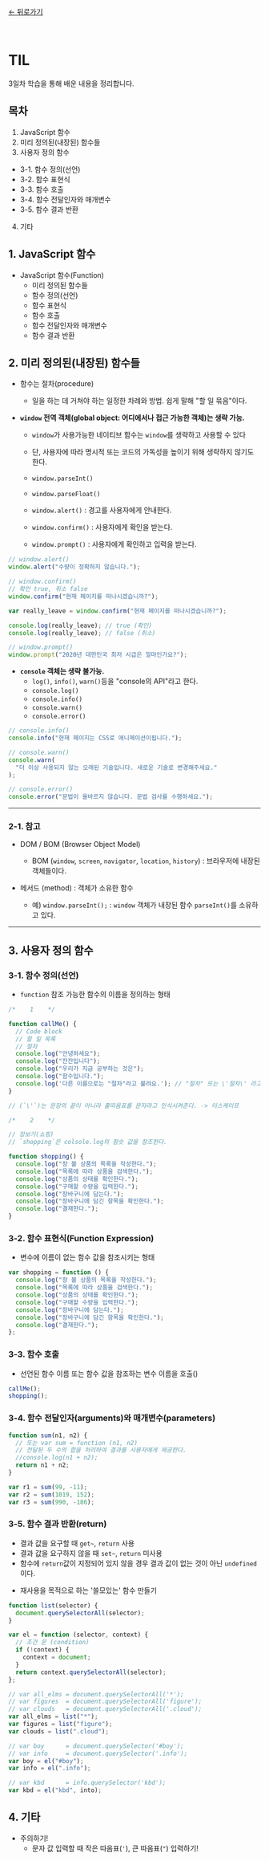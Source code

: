 [← 뒤로가기](./README.md)

<br>

# TIL

3일차 학습을 통해 배운 내용을 정리합니다.

## 목차

1. JavaScript 함수
2. 미리 정의된(내장된) 함수들
3. 사용자 정의 함수

- 3-1. 함수 정의(선언)
- 3-2. 함수 표현식
- 3-3. 함수 호출
- 3-4. 함수 전달인자와 매개변수
- 3-5. 함수 결과 반환

4. 기타

## 1. JavaScript 함수

- JavaScript 함수(Function)
  - 미리 정의된 함수들
  - 함수 정의(선언)
  - 함수 표현식
  - 함수 호출
  - 함수 전달인자와 매개변수
  - 함수 결과 반환

## 2. 미리 정의된(내장된) 함수들

- 함수는 절차(procedure)

  - 일을 하는 데 거쳐야 하는 일정한 차례와 방법. 쉽게 말해 "할 일 묶음"이다.

- **`window` 전역 객체(global object: 어디에서나 접근 가능한 객체)는 생략 가능.**

  - `window`가 사용가능한 네이티브 함수는 `window`를 생략하고 사용할 수 있다
  - 단, 사용자에 따라 명시적 또는 코드의 가독성을 높이기 위해 생략하지 않기도 한다.

  - `window.parseInt()`
  - `window.parseFloat()`
  - `window.alert()` : 경고를 사용자에게 안내한다.
  - `window.confirm()` : 사용자에게 확인을 받는다.
  - `window.prompt()` : 사용자에게 확인하고 입력을 받는다.

```js
// window.alert()
window.alert("수량이 정확하지 않습니다.");

// window.confirm()
// 확인 true, 취소 false
window.confirm("현재 페이지를 떠나시겠습니까?");

var really_leave = window.confirm("현재 페이지를 떠나시겠습니까?");

console.log(really_leave); // true (확인)
console.log(really_leave); // false (취소)

// window.prompt()
window.prompt("2020년 대한민국 최저 시급은 얼마인가요?");
```

- **`console` 객체는 생략 불가능.**
  - `log()`, `info()`, `warn()`등을 "console의 API"라고 한다.
  - `console.log()`
  - `console.info()`
  - `console.warn()`
  - `console.error()`

```js
// console.info()
console.info("현재 페이지는 CSS로 애니메이션이됩니다.");

// console.warn()
console.warn(
  "더 이상 사용되지 않는 오래된 기술입니다. 새로운 기술로 변경해주세요."
);

// console.error()
console.error("문법이 올바르지 않습니다. 문법 검사를 수행하세요.");
```

---

### 2-1. 참고

- DOM / BOM (Browser Object Model)

  - BOM (`window`, `screen`, `navigator`, `location`, `history`) : 브라우저에 내장된 객체들이다.

- 메서드 (method) : 객체가 소유한 함수
  - 예) `window.parseInt();` : `window` 객체가 내장된 함수 `parseInt()`를 소유하고 있다.

---

## 3. 사용자 정의 함수

### 3-1. 함수 정의(선언)

- `function` 참조 가능한 함수의 이름을 정의하는 형태

```js
/*    1    */

function callMe() {
  // Code block
  // 할 일 목록
  // 절차
  console.log("안녕하세요");
  console.log("잔잔입니다");
  console.log("우리가 지금 공부하는 것은");
  console.log("함수입니다.");
  console.log('다른 이름으로는 "절차"라고 불려요.'); // "절차" 또는 \'절차\' 라고 쓴다.
}

// (`\'`)는 문장의 끝이 아니라 홑따옴표를 문자라고 인식시켜준다. -> 이스케이프

/*    2    */

// 장보기(쇼핑)
// `shopping`은 colsole.log의 함숫 값을 참조한다.

function shopping() {
  console.log("장 볼 상품의 목록을 작성한다.");
  console.log("목록에 따라 상품을 검색한다.");
  console.log("상품의 상태를 확인한다.");
  console.log("구매할 수량을 입력한다.");
  console.log("장바구니에 담는다.");
  console.log("장바구니에 담긴 항목을 확인한다.");
  console.log("결재한다.");
}
```

### 3-2. 함수 표현식(Function Expression)

- 변수에 이름이 없는 함수 값을 참조시키는 형태

```js
var shopping = function () {
  console.log("장 볼 상품의 목록을 작성한다.");
  console.log("목록에 따라 상품을 검색한다.");
  console.log("상품의 상태를 확인한다.");
  console.log("구매할 수량을 입력한다.");
  console.log("장바구니에 담는다.");
  console.log("장바구니에 담긴 항목을 확인한다.");
  console.log("결재한다.");
};
```

### 3-3. 함수 호출

- 선언된 함수 이름 또는 함수 값을 참조하는 변수 이름을 호출()

```js
callMe();
shopping();
```

### 3-4. 함수 전달인자(arguments)와 매개변수(parameters)

```js
function sum(n1, n2) {
  // 또는 var sum = function (n1, n2)
  // 전달된 두 수의 합을 처리하여 결과를 사용자에게 제공한다.
  //console.log(n1 + n2);
  return n1 + n2;
}

var r1 = sum(99, -11);
var r2 = sum(1019, 152);
var r3 = sum(990, -186);
```

### 3-5. 함수 결과 반환(return)

- 결과 값을 요구할 때 `get~`, `return` 사용
- 결과 값을 요구하지 않을 때 `set~`, `return` 미사용
- 함수에 `return`값이 지정되어 있지 않을 경우 결과 값이 없는 것이 아닌 `undefined`이다.

* 재사용을 목적으로 하는 '쓸모있는' 함수 만들기

```js
function list(selector) {
  document.querySelectorAll(selector);
}

var el = function (selector, context) {
  // 조건 문 (condition)
  if (!context) {
    context = document;
  }
  return context.querySelectorAll(selector);
};

// var all_elms = document.querySelectorAll('*');
// var figures  = document.querySelectorAll('figure');
// var clouds   = document.querySelectorAll('.cloud');
var all_elms = list("*");
var figures = list("figure");
var clouds = list(".cloud");

// var boy      = document.querySelector('#boy');
// var info     = document.querySelector('.info');
var boy = el("#boy");
var info = el(".info");

// var kbd      = info.querySelector('kbd');
var kbd = el("kbd", into);
```

## 4. 기타

- 주의하기!
  - 문자 값 입력할 때 작은 따옴표(`'`), 큰 따옴표(`"`) 입력하기!
